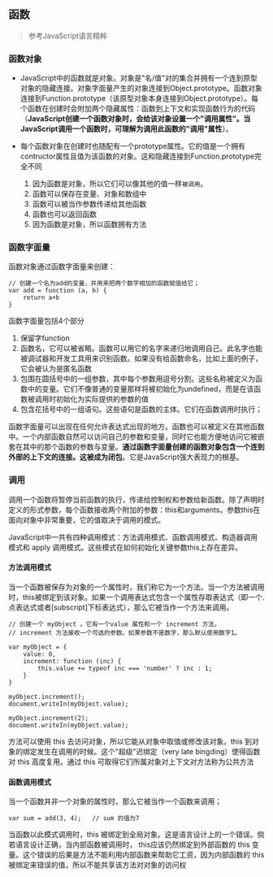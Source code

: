 ## 函数

> 参考JavaScript语言精粹

### 函数对象

* JavaScript中的函数就是对象。对象是"名/值"对的集合并拥有一个连到原型对象的隐藏连接。对象字面量产生的对象连接到Object.prototype。函数对象连接到Function.prototype（该原型对象本身连接到Object.prototype）。每个函数在创建时会附加两个隐藏属性：函数到上下文和实现函数行为的代码（**JavaScript创建一个函数对象时，会给该对象设置一个"调用属性"。当JavaScript调用一个函数时，可理解为调用此函数的"调用"属性**）。

* 每个函数对象在创建时也随配有一个prototype属性。它的值是一个拥有contructor属性且值为该函数的对象。这和隐藏连接到Function.prototype完全不同

    1. 因为函数是对象，所以它们可以像其他的值一样`被调用`。
    2. 函数可以保存在变量、对象和数组中
    3. 函数可以被当作参数传递给其他函数
    4. 函数也可以返回函数
    5. 因为函数是对象，所以函数拥有方法

### 函数字面量

函数对象通过函数字面量来创建：

```
// 创建一个名为add的变量，并用来把两个数字相加的函数赋值给它；
var add = function (a, b) {
    return a+b
}
```

函数字面量包括4个部分

1. 保留字function
2. 函数名，它可以被省略。函数可以用它的名字来递归地调用自己。此名字也能被调试器和开发工具用来识别函数。如果没有给函数命名，比如上面的例子，它会被认为是匿名函数
3. 包围在圆括号中的一组参数，其中每个参数用逗号分割。这些名称被定义为函数中的变量。它们不像普通的变量那样将被初始化为undefined，而是在该函数被调用时初始化为实际提供的参数的值
4. 包含花括号中的一组语句。这些语句是函数的主体。它们在函数调用时执行；

函数字面量可以出现在任何允许表达式出现的地方。函数也可以被定义在其他函数中。一个内部函数自然可以访问自己的参数和变量，同时它也能方便地访问它被嵌套在其中的那个函数的参数与变量。**通过函数字面量创建的函数对象包含一个连到外部的上下文的连接。这被成为闭包**。它是JavaScript强大表现力的根基。

### 调用

调用一个函数将暂停当前函数的执行，传递给控制权和参数给新函数。除了声明时定义的形式参数，每个函数接收两个附加的参数：this和arguments。参数this在面向对象中非常重要，它的值取决于调用的模式。

JavaScript中一共有四种调用模式：方法调用模式、函数调用模式、构造器调用模式和 apply 调用模式。这些模式在如何初始化关键参数this上存在差异。

#### 方法调用模式

当一个函数被保存为对象的一个属性时，我们称它为一个方法。当一个方法被调用时，this被绑定到该对象。如果一个调用表达式包含一个属性存取表达式（即一个.点表达式或者[subscript]下标表达式），那么它被当作一个方法来调用。

```
// 创建一个 myObject 。它有一个value 属性和一个 increment 方法。
// increment 方法接收一个可选的参数。如果参数不是数字，那么默认使用数字1。

var myObject = {
    value: 0,
    increment: function (inc) {
        this.value += typeof inc === 'number' ? inc : 1;
    }
}

myObject.increment();
document.writeIn(myObject.value);

myObject.increment(2);
document.writeIn(myObject.value);
```

方法可以使用 this 去访问对象，所以它能从对象中取值或修改该对象。this 到对象的绑定发生在调用的时候。这个"超级"迟绑定（very late bingding）使得函数对 this 高度复用。通过 this 可取得它们所属对象对上下文对方法称为公共方法

#### 函数调用模式

当一个函数并非一个对象的属性时，那么它被当作一个函数来调用；
```
var sum = add(3, 4);   // sum 的值为7
```

当函数以此模式调用时，this 被绑定到全局对象。这是语言设计上的一个错误。倘若语言设计正确，当内部函数被调用时， this应该仍然绑定到外部函数的 this 变量。这个错误的后果是方法不能利用内部函数来帮助它工资，因为内部函数的 this 被绑定来错误的值，所以不能共享该方法对对象的访问权








